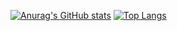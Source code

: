 [![Anurag's GitHub stats](https://github-readme-stats.vercel.app/api?username=wylswz)](https://github.com/anuraghazra/github-readme-stats)
[![Top Langs](https://github-readme-stats.vercel.app/api/top-langs/?username=wylswz&layout=donut)](https://github.com/anuraghazra/github-readme-stats)

